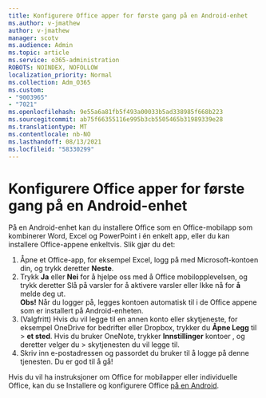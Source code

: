 ```yaml
---
title: Konfigurere Office apper for første gang på en Android-enhet
ms.author: v-jmathew
author: v-jmathew
manager: scotv
ms.audience: Admin
ms.topic: article
ms.service: o365-administration
ROBOTS: NOINDEX, NOFOLLOW
localization_priority: Normal
ms.collection: Adm_O365
ms.custom:
- "9003965"
- "7021"
ms.openlocfilehash: 9e55a6a81fb5f493a00033b5ad338985f668b223
ms.sourcegitcommit: ab75f66355116e995b3cb5505465b31989339e28
ms.translationtype: MT
ms.contentlocale: nb-NO
ms.lasthandoff: 08/13/2021
ms.locfileid: "58330299"
---
```

# <a name="set-up-office-apps-for-the-first-time-on-an-android-device"></a>Konfigurere Office apper for første gang på en Android-enhet

På en Android-enhet kan du installere Office som en Office-mobilapp som kombinerer Word, Excel og PowerPoint i én enkelt app, eller du kan installere Office-appene enkeltvis. Slik gjør du det:

1. Åpne et Office-app, for eksempel Excel, logg på med Microsoft-kontoen din, og trykk deretter **Neste**.
2. Trykk **Ja** eller **Nei** for å hjelpe oss med å  Office mobilopplevelsen, og trykk deretter Slå på varsler for å aktivere varsler eller Ikke nå for **å** melde deg ut.\
    **Obs!** Når du logger på, legges kontoen automatisk til i de Office appene som er installert på Android-enheten.
3. (Valgfritt) Hvis du vil legge til en annen konto eller skytjeneste, for eksempel OneDrive for bedrifter eller Dropbox, trykker du **Åpne Legg** til  >  **et sted**. Hvis du bruker OneNote, trykker **Innstillinger** kontoer , og deretter velger du  >  skytjenesten du vil legge til.
4. Skriv inn e-postadressen og passordet du bruker til å logge på denne tjenesten. Du er god til å gå!

Hvis du vil ha instruksjoner om Office for mobilapper eller individuelle Office, kan du se Installere og konfigurere Office [på en Android](https://go.microsoft.com/fwlink/?linkid=2135287).
